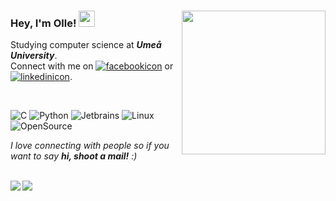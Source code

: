 ### Hey, I'm Olle! <img src="https://raw.githubusercontent.com/ollelogdahl/ollelogdahl/master/wave.gif" width="26px"><img align=right src="https://media.giphy.com/media/3owyp2SViuDIGh8YoM/giphy.gif" width="230">

Studying computer science at <em><b>Umeå University</em></b>.</br>
Connect with me on [![facebookicon]][facebookurl] or [![linkedinicon]][linkedinurl].

</br>

![C](https://img.shields.io/badge/C%2C%20C%2B%2B%2C%20C%23-000000?style=flat&logo=C)
![Python](https://img.shields.io/badge/-Python-000000?style=flat&logo=python)
![Jetbrains](https://img.shields.io/badge/-JetBrains-000000?style=flat&logo=jetbrains)
![Linux](https://img.shields.io/badge/-Linux-000000?style=flat&logo=linux&logoColor=FCC624)
![OpenSource](https://img.shields.io/badge/-Open_source-000000?style=flat&logo=github)

<em>I love connecting with people so if you want to say <b>hi, shoot a mail!</b> :)</em>

[linkedinurl]: https://www.linkedin.com/in/olle-logdahl/
[linkedinicon]: https://raw.githubusercontent.com/ollelogdahl/ollelogdahl/master/linkedin.png

[facebookurl]: https://www.facebook.com/ollelogdahl
[facebookicon]: https://raw.githubusercontent.com/ollelogdahl/ollelogdahl/master/facebook.png

</br>

<a href="https://github.com/ollelogdahl">
    <img align="left" src="https://github-readme-stats.vercel.app/api?username=ollelogdahl&hide=prs,issues&hide_rank=false&include_all_commits=true&count_private=true&show_icons=true&title_color=454341&text_color=454341&icon_color=92cfbb">
</a>
<a href="https://github.com/ollelogdahl">
    <img align="left" src="https://github-readme-stats.vercel.app/api/top-langs/?username=ollelogdahl&hide=html,gap&count_private=false&layout=compact&title_color=454341&text_color=454341&card_width=240">
</a>
